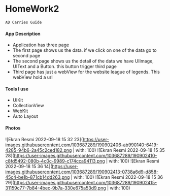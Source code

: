 # HomeWork2


    AD Carries Guide
   #### App Description
- Application has three page
- The first page shows us the data. if we click on one of the data go to second page 
- The second page shows us the detail of the data we have UIImage, UIText and a Button. this button trigger third page
- Third page has just a webView for the website league of legends. This webView hold a url

#### Tools I use
- UIKit
- CollectionView
- WebKit
- Auto Layout

#### Photos

![Ekran Resmi 2022-09-18 15 32 23](https://user-images.githubusercontent.com/103687289/190902406-ab990140-6419-4285-94b6-2a45c2ced182.png | with: 100)
![Ekran Resmi 2022-09-18 15 35 28](https://user-images.githubusercontent.com/103687289/190902410-c8fd5492-080b-4c0c-9989-c174cca94113.png | with: 100)
![Ekran Resmi 2022-09-18 15 36 14](https://user-images.githubusercontent.com/103687289/190902413-0738a6d9-d858-45c4-be1b-871cb14dd263.png | with: 100)
![Ekran Resmi 2022-09-18 15 36 29](https://user-images.githubusercontent.com/103687289/190902415-31159c77-7b84-4bec-9b7a-330e675a53d9.png | with: 100)
